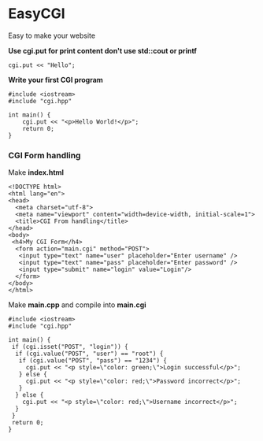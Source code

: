 # EasyCGI
<p>Easy to make your website</p>

<b>Use cgi.put for print content don't use std::cout or printf</b>
```
cgi.put << "Hello";
```

<b>Write your first CGI program</b>

```
#include <iostream>
#include "cgi.hpp"

int main() {
    cgi.put << "<p>Hello World!</p>";
    return 0;
}
```

<h3>CGI Form handling</h3>

<p>Make <b>index.html</b></p>

```
<!DOCTYPE html>
<html lang="en">
<head>
  <meta charset="utf-8">
  <meta name="viewport" content="width=device-width, initial-scale=1">
  <title>CGI From handling</title>
</head>
<body>
 <h4>My CGI Form</h4>
  <form action="main.cgi" method="POST">
   <input type="text" name="user" placeholder="Enter username" />
   <input type="text" name="pass" placeholder="Enter password" />
   <input type="submit" name="login" value="Login"/>
  </form>
</body>
</html>
```

<p>Make <b>main.cpp</b> and compile into <b>main.cgi</b></p>

```
#include <iostream>
#include "cgi.hpp"

int main() {
 if (cgi.isset("POST", "login")) {
  if (cgi.value("POST", "user") == "root") {
   if (cgi.value("POST", "pass") == "1234") {
     cgi.put << "<p style=\"color: green;\">Login successful</p>";
   } else {
     cgi.put << "<p style=\"color: red;\">Password incorrect</p>";
   }
  } else {
    cgi.put << "<p style=\"color: red;\">Username incorrect</p>";
  }
 }
 return 0;
}
```
